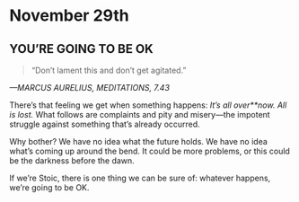 # November 29th
## YOU’RE GOING TO BE OK

> “Don’t lament this and don’t get agitated.”

*—MARCUS AURELIUS, MEDITATIONS, 7.43*

There’s that feeling we get when something happens: *It’s all over**now. All is lost.* What follows are complaints and pity and misery—the impotent struggle against something that’s already occurred.

Why bother? We have no idea what the future holds. We have no idea what’s coming up around the bend. It could be more problems, or this could be the darkness before the dawn.

If we’re Stoic, there is one thing we can be sure of: whatever happens, we’re going to be OK.

